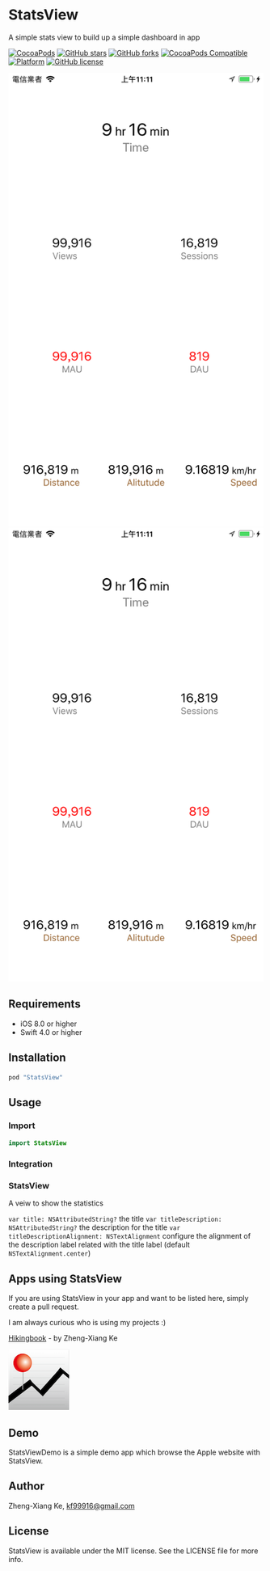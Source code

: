 # StatsView

A simple stats view to build up a simple dashboard in app

[![CocoaPods](https://img.shields.io/cocoapods/dt/StatsView.svg)](https://cocoapods.org/pods/StatsView)
[![GitHub stars](https://img.shields.io/github/stars/kf99916/StatsView.svg)](https://github.com/kf99916/StatsView/stargazers)
[![GitHub forks](https://img.shields.io/github/forks/kf99916/StatsView.svg)](https://github.com/kf99916/StatsView/network)
[![CocoaPods Compatible](https://img.shields.io/cocoapods/v/StatsView.svg)](https://cocoapods.org/pods/StatsView)
[![Platform](https://img.shields.io/cocoapods/p/StatsView.svg)](https://github.com/kf99916/StatsView)
[![GitHub license](https://img.shields.io/github/license/kf99916/StatsView.svg)](https://github.com/kf99916/StatsView/blob/master/LICENSE)

![StatsView](/screenshots/StatsView.png 'StatsView') ![StatsView](/screenshots/StatsView.png 'StatsView')

## Requirements

- iOS 8.0 or higher
- Swift 4.0 or higher

## Installation

```ruby
pod "StatsView"
```

## Usage

### Import

```swift
import StatsView
```

### Integration

### StatsView

A veiw to show the statistics

`var title: NSAttributedString?` the title
`var titleDescription: NSAttributedString?` the description for the title
`var titleDescriptionAlignment: NSTextAlignment` configure the alignment of the description label related with the title label (default `NSTextAlignment.center`)

## Apps using StatsView

If you are using StatsView in your app and want to be listed here, simply create a pull request.

I am always curious who is using my projects :)

[Hikingbook](https://itunes.apple.com/app/id1067838748) - by Zheng-Xiang Ke

![Hikingbook](apps/Hikingbook.png)

## Demo

StatsViewDemo is a simple demo app which browse the Apple website with StatsView.

## Author

Zheng-Xiang Ke, kf99916@gmail.com

## License

StatsView is available under the MIT license. See the LICENSE file for more info.
